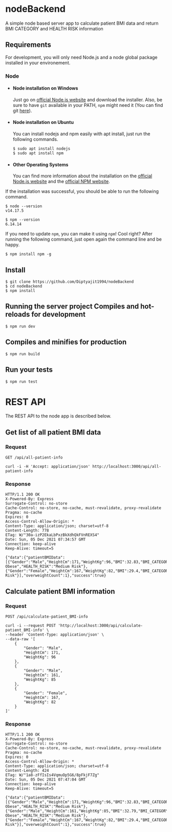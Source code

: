 # nodeBackend
A simple node based server app to calculate patient BMI data and return BMI CATEGORY and HEALTH RISK information

## Requirements

For development, you will only need Node.js and a node global package installed in your environement.

### Node
- #### Node installation on Windows

  Just go on [official Node.js website](https://nodejs.org/) and download the installer.
Also, be sure to have `git` available in your PATH, `npm` might need it (You can find git [here](https://git-scm.com/)).

- #### Node installation on Ubuntu

  You can install nodejs and npm easily with apt install, just run the following commands.

      $ sudo apt install nodejs
      $ sudo apt install npm

- #### Other Operating Systems
  You can find more information about the installation on the [official Node.js website](https://nodejs.org/) and the [official NPM website](https://npmjs.org/).

If the installation was successful, you should be able to run the following command.

    $ node --version
    v14.17.5

    $ npm --version
    6.14.14

If you need to update `npm`, you can make it using `npm`! Cool right? After running the following command, just open again the command line and be happy.

    $ npm install npm -g

###
## Install

    $ git clone https://github.com/Diptyajit1994/nodeBackend
    $ cd nodeBackend
    $ npm install


## Running the  server project Compiles and hot-reloads for development

    $ npm run dev

## Compiles and minifies for production

    $ npm run build
    
## Run your tests

    $ npm run test

# REST API

The REST API to the node app is described below.

## Get list of all patient BMI data

### Request

`GET /api/all-patient-info`

    curl -i -H 'Accept: application/json' http://localhost:3000/api/all-patient-info

### Response

    HTTP/1.1 200 OK
    X-Powered-By: Express
    Surrogate-Control: no-store
    Cache-Control: no-store, no-cache, must-revalidate, proxy-revalidate
    Pragma: no-cache
    Expires: 0
    Access-Control-Allow-Origin: *
    Content-Type: application/json; charset=utf-8
    Content-Length: 778
    ETag: W/"30a-izP2EkaLbPxzBkXdhQkFVnREXS4"
    Date: Sun, 05 Dec 2021 07:34:57 GMT
    Connection: keep-alive
    Keep-Alive: timeout=5

    {"data":{"patientBMIData":[{"Gender":"Male","HeightCm":171,"WeightKg":96,"BMI":32.83,"BMI_CATEGORY":"Moderately Obese","HEALTH_RISK":"Medium Risk"},{"Gender":"Female","HeightCm":167,"WeightKg":82,"BMI":29.4,"BMI_CATEGORY":"Overweight","HEALTH_RISK":"Enhanced Risk"}],"overweightCount":1},"success":true}

## Calculate patient BMI information 

### Request

`POST /api/calculate-patient_BMI-info`

    curl -i --request POST 'http://localhost:3000/api/calculate-patient_BMI-info' \
    --header 'Content-Type: application/json' \
    --data-raw '[
        {
            "Gender": "Male",
            "HeightCm": 171,
            "WeightKg": 96
        },
        {
            "Gender": "Male",
            "HeightCm": 161,
            "WeightKg": 85
        },
        {
            "Gender": "Female",
            "HeightCm": 167,
            "WeightKg": 82
        }
    ]'

### Response

    HTTP/1.1 200 OK
    X-Powered-By: Express
    Surrogate-Control: no-store
    Cache-Control: no-store, no-cache, must-revalidate, proxy-revalidate
    Pragma: no-cache
    Expires: 0
    Access-Control-Allow-Origin: *
    Content-Type: application/json; charset=utf-8
    Content-Length: 424
    ETag: W/"1a8-zFfIsIs4VqmuOp5G6/8pFkjF7Zg"
    Date: Sun, 05 Dec 2021 07:47:04 GMT
    Connection: keep-alive
    Keep-Alive: timeout=5

    {"data":{"patientBMIData":[{"Gender":"Male","HeightCm":171,"WeightKg":96,"BMI":32.83,"BMI_CATEGORY":"Moderately Obese","HEALTH_RISK":"Medium Risk"},{"Gender":"Male","HeightCm":161,"WeightKg":85,"BMI":32.79,"BMI_CATEGORY":"Moderately Obese","HEALTH_RISK":"Medium Risk"},{"Gender":"Female","HeightCm":167,"WeightKg":82,"BMI":29.4,"BMI_CATEGORY":"Overweight","HEALTH_RISK":"Enhanced Risk"}],"overweightCount":1},"success":true}
